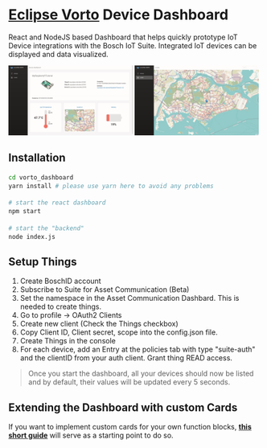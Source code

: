 # [Eclipse Vorto](https://github.com/eclipse/vorto) Device Dashboard
React and NodeJS based Dashboard that helps quickly prototype IoT Device integrations with the Bosch IoT Suite. 
Integrated IoT devices can be displayed and data visualized.


<img src="./assets/deviceDashboard.png" width="49%"/> <img src="./assets/locatePage.png" width="49%"/>

## Installation
```bash
cd vorto_dashboard
yarn install # please use yarn here to avoid any problems

# start the react dashboard
npm start

# start the "backend"
node index.js
```

## Setup Things
1. Create BoschID account
1. Subscribe to Suite for Asset Communication (Beta)
1. Set the namespace in the Asset Communication Dashbard. This is needed to create things.
1. Go to profile -> OAuth2 Clients
1. Create new client (Check the Things checkbox)
1. Copy Client ID, Client secret, scope into the config.json file.
1. Create Things in the console
1. For each device, add an Entry at the policies tab with type "suite-auth" and the clientID from your auth client. Grant thing READ access.

> Once you start the dashboard, all your devices should now be listed and by default, their values will be updated every 5 seconds.


## Extending the Dashboard with custom Cards
If you want to implement custom cards for your own function blocks, [**this short guide**](./extending.md) will serve as a starting point to do so.

